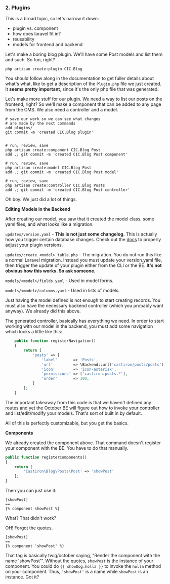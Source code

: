 ### 2. Plugins

This is a broad topic, so let's narrow it down:

* plugin vs. component
* how does laravel fit in? 
* reusability
* models for frontend and backend

Let's make a boring blog plugin. We'll have some Post models and list them and such. So fun, right?

```
php artisan create:plugin CIC.Blog
```

You should follow along in the documentation to get fuller details about what's what, like to get a description of the `Plugin.php` file we just created. It **seems pretty important**, since it's the only php file that was generated.

Let's make more stuff for our plugin. We need a way to list our posts on the frontend, right? So we'll make a component that can be added to any page from the CMS. We also need a controller and a model. 

```
# save our work so we can see what changes 
# are made by the next commands
add plugins/
git commit -m 'created CIC.Blog plugin'


# run, review, save
php artisan create:component CIC.Blog Post
add .; git commit -m 'created CIC.Blog Post component'

# run, review, save
php artisan create:model CIC.Blog Post
add .; git commit -m 'created CIC.Blog Post model'

# run, review, save
php artisan create:controller CIC.Blog Posts
add .; git commit -m 'created CIC.Blog Post controller'
```

Oh boy. We just did a lot of things. 

**Editing Models in the Backend**

After creating our model, you saw that it created the model class, some yaml files, and what looks like a migration. 

`updates/version.yaml` - **This is not just some changelog.** This is actually how you trigger certain database changes. Check out the [docs](http://octobercms.com/docs/database/structure#update-files) to properly adjust your plugin versions. 

`updates/create_<model>_table.php` - The migration. You do not run this like a normal Laravel migration. Instead you must update your version.yaml file, then trigger the update of your plugin either from the CLI or the BE. **It's not obvious how this works. So ask someone.**

`models/<model>/fields.yaml` - Used in model forms.

`models/<model>/columns.yaml` - Used in lists of models.

Just having the model defined is not enough to start creating records. You must also have the necessary backend controller (which you probably want anyway). We already did this above. 

The generated controller, basically has everything we need. In order to start working with our model in the backend, you must add some navigation which looks a little like this:

```php
    public function registerNavigation()
    {
        return [
            'posts' => [
                'label'       => 'Posts',
                'url'         => \Backend::url('castiron/posts/posts'),
                'icon'        => 'icon-asterisk',
                'permissions' => ['castiron.posts.*'],
                'order'       => 100,
            ]
        ];
    }

```

The important takeaway from this code is that we haven't defined any routes and yet the October BE will figure out how to invoke your controller and list/edit/modify your models. That's sort of built in by default. 

All of this is perfectly customizable, but you get the basics. 

**Components**

We already created the component above. That command doesn't register your component with the BE. You have to do that manually.

```php
public function registerComponents()
{
    return [
        'Castiron\Blog\Posts\Post' => 'showPost'
    ];
}
```

Then you can just use it:

```
[showPost]
==
{% component showPost %}
```

What? That didn't work? 

OH! Forgot the quotes.

```
[showPost]
==
{% component 'showPost' %}
```

That tag is basically twig/october saying, "Render the component with the name 'showPost'". Without the quotes, `showPost` is the instance of your component. You could do `{{ showDog.holla }}` to invoke the `holla` method on your component. Thus, `'showPost'` is a name while `showPost` is an instance. Got it? 
